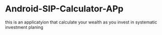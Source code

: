# Android-SIP-Calculator-APp
this is an applicatyion that calculate your wealth as you invest in systematic investment planing
